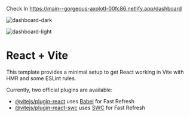 Check In
https://main--gorgeous-axolotl-00fc86.netlify.app/dashboard

![dashboard-dark](https://github.com/Skinwalker423/check-in/assets/85347852/44718513-aad8-4c50-9be3-793f19f06a13)

![dashboard-light](https://github.com/Skinwalker423/check-in/assets/85347852/b7f893f3-a564-440e-a82b-ecd62ff095e6)

# React + Vite

This template provides a minimal setup to get React working in Vite with HMR and some ESLint rules.

Currently, two official plugins are available:

- [@vitejs/plugin-react](https://github.com/vitejs/vite-plugin-react/blob/main/packages/plugin-react/README.md) uses [Babel](https://babeljs.io/) for Fast Refresh
- [@vitejs/plugin-react-swc](https://github.com/vitejs/vite-plugin-react-swc) uses [SWC](https://swc.rs/) for Fast Refresh
